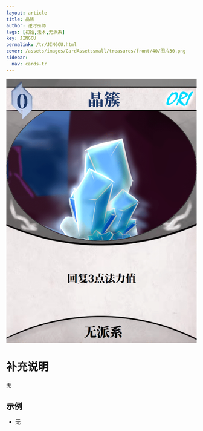 ```yaml
---
layout: article
title: 晶簇
author: 逆时巫师
tags: [初始,法术,无派系]
key: JINGCU
permalink: /tr/JINGCU.html
cover: /assets/images/CardAssetssmall/treasures/front/40/图片30.png
sidebar:
  nav: cards-tr
---
```

![](/assets/images/CardAssets/treasures/front/40/图片30.png)

# 补充说明
无


## 示例
* 无